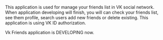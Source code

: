 This application is used for manage your friends list in VK social network. When application developing will finish, you will can check your friends list, see them profile, search users add new friends or delete existing. This application is using VK ID authorization. 

Vk Friends application is DEVELOPING now. 
